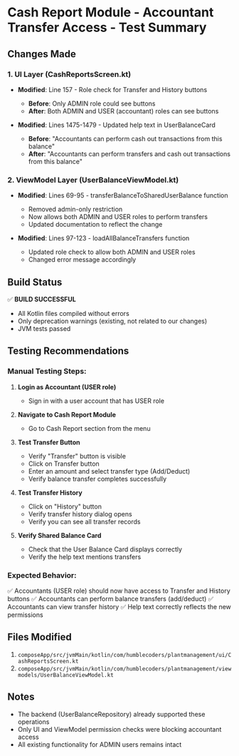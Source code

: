 # Cash Report Module - Accountant Transfer Access - Test Summary

## Changes Made

### 1. UI Layer (CashReportsScreen.kt)
- **Modified**: Line 157 - Role check for Transfer and History buttons
  - **Before**: Only ADMIN role could see buttons
  - **After**: Both ADMIN and USER (accountant) roles can see buttons
  
- **Modified**: Lines 1475-1479 - Updated help text in UserBalanceCard
  - **Before**: "Accountants can perform cash out transactions from this balance"
  - **After**: "Accountants can perform transfers and cash out transactions from this balance"

### 2. ViewModel Layer (UserBalanceViewModel.kt)
- **Modified**: Lines 69-95 - transferBalanceToSharedUserBalance function
  - Removed admin-only restriction
  - Now allows both ADMIN and USER roles to perform transfers
  - Updated documentation to reflect the change

- **Modified**: Lines 97-123 - loadAllBalanceTransfers function
  - Updated role check to allow both ADMIN and USER roles
  - Changed error message accordingly

## Build Status
✅ **BUILD SUCCESSFUL**
- All Kotlin files compiled without errors
- Only deprecation warnings (existing, not related to our changes)
- JVM tests passed

## Testing Recommendations

### Manual Testing Steps:

1. **Login as Accountant (USER role)**
   - Sign in with a user account that has USER role

2. **Navigate to Cash Report Module**
   - Go to Cash Report section from the menu

3. **Test Transfer Button**
   - Verify "Transfer" button is visible
   - Click on Transfer button
   - Enter an amount and select transfer type (Add/Deduct)
   - Verify balance transfer completes successfully

4. **Test Transfer History**
   - Click on "History" button
   - Verify transfer history dialog opens
   - Verify you can see all transfer records

5. **Verify Shared Balance Card**
   - Check that the User Balance Card displays correctly
   - Verify the help text mentions transfers

### Expected Behavior:
✅ Accountants (USER role) should now have access to Transfer and History buttons
✅ Accountants can perform balance transfers (add/deduct)
✅ Accountants can view transfer history
✅ Help text correctly reflects the new permissions

## Files Modified
1. `composeApp/src/jvmMain/kotlin/com/humblecoders/plantmanagement/ui/CashReportsScreen.kt`
2. `composeApp/src/jvmMain/kotlin/com/humblecoders/plantmanagement/viewmodels/UserBalanceViewModel.kt`

## Notes
- The backend (UserBalanceRepository) already supported these operations
- Only UI and ViewModel permission checks were blocking accountant access
- All existing functionality for ADMIN users remains intact
